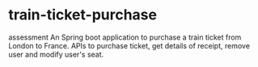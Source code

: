 # train-ticket-purchase
assessment 
An Spring boot application to purchase a train ticket from London to France. APIs to purchase ticket, get details of receipt, remove user and modify user's seat.
